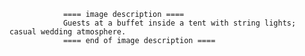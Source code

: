 
                ==== image description ====
                Guests at a buffet inside a tent with string lights; casual wedding atmosphere.
                ==== end of image description ====
                